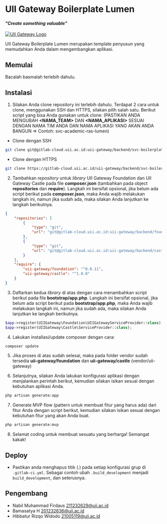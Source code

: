 # UII Gateway Boilerplate Lumen

#### _"Create something valuable"_

[![UII Gateway Logo](https://gateway-dev.uii.ac.id/assets/images/loader/loader.gif)](https://gateway-dev.uii.ac.id/assets/images/loader/loader.gif)

UII Gateway Boilerplate Lumen merupakan template penyusun yang memudahkan Anda dalam mengembangkan aplikasi.

## Memulai

Bacalah basmalah terlebih dahulu.

## Instalasi

1. Silakan Anda clone repository ini terlebih dahulu. Terdapat 2 cara untuk clone, menggunakan SSH dan HTTPS,
   silakan pilih salah satu. Berikut script yang bisa Anda gunakan untuk clone:
   (PASTIKAN ANDA MENGUBAH **<NAMA_TEAM>** DAN **<NAMA_APLIKASI>** SESUAI DENGAN NAMA TIM ANDA DAN NAMA APLIKASI YANG AKAN ANDA BANGUN => Contoh: svc-academic-ras-lumen)

- Clone dengan SSH
```sh
git clone git@gitlab-cloud.uii.ac.id:uii-gateway/backend/svc-boilerplate-lumen.git svc-<NAMA_TEAM>-<NAMA_APLIKASI>-lumen
```

- Clone dengan HTTPS
```sh
git clone https://gitlab-cloud.uii.ac.id/uii-gateway/backend/svc-boilerplate-lumen.git svc-<NAMA_TEAM>-<NAMA_APLIKASI>-lumen
```

2. Tambahkan _repository_ untuk _library_ UII Gateway Foundation dan UII Gateway Castle pada file **composer.json** (tambahkan pada object **repositories** dan **require**).
   Langkah ini bersifat opsional, jika belum ada script berikut pada **composer.json**, maka Anda wajib melakukan langkah ini, namun jika sudah ada, maka silakan Anda lanjutkan ke langkah berikutnya.

```json
{
    "repositories": [
        {
            "type": "git",
            "url": "git@gitlab-cloud.uii.ac.id:uii-gateway/backend/foundation.git"
        },
        {
            "type": "git",
            "url": "git@gitlab-cloud.uii.ac.id:uii-gateway/backend/castle.git"
        }
    ],
    "require": {
        "uii-gateway/foundation": "^0.0.11",
        "uii-gateway/castle": "^1.0.0"
    }
}
```

3. Daftarkan kedua _library_ di atas dengan cara menambahkan script berikut pada file **bootstrap/app.php**.
   Langkah ini bersifat opsional, jika belum ada script berikut pada **bootstrap/app.php**, maka Anda wajib melakukan langkah ini, 
   namun jika sudah ada, maka silakan Anda lanjutkan ke langkah berikutnya.

```php
$app->register(UIIGateway\Foundation\UIIGatewayServiceProvider::class);
$app->register(UIIGateway\Castle\ServiceProvider::class);
```

4. Lakukan installasi/update composer dengan cara:
 
```sh
composer update
```

5. Jika proses di atas sudah selesai, maka pada folder vendor sudah tersedia **uii-gateway/foundation** dan **uii-gateway/castle** (vendor/uii-gateway)

6. Selanjutnya, silakan Anda lakukan konfigurasi aplikasi dengan menjalankan perintah berikut, kemudian silakan isikan sesuai dengan kebutuhan aplikasi Anda.

```sh
php artisan generate:app
```

7. Generate MVP flow (pattern untuk membuat fitur yang harus ada) dari fitur Anda dengan script berikut, kemudian silakan isikan sesuai dengan kebutuhan fitur yang akan Anda buat.

```sh
php artisan generate:mvp
```

8. Selamat coding untuk membuat sesuatu yang berharga! Semangat kakak!

## Deploy
- Pastikan anda menghapus titik (.) pada setiap konfigurasi grup di `.gitlab-ci.yml`. Sebagai contoh ubah `.build_development` menjadi `build_development`, dan seterusnya.

## Pengembang

* Nabil Muhammad Firdaus <211232629@uii.ac.id>
* Bamasatya H <201232636@uii.ac.id>
* Hibbatur Rizqo Widodo <21005119@uii.ac.id>
